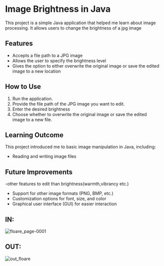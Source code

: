 # Image Brightness in Java

This project is a simple Java application that helped me learn about image processing. It allows users to change the brightness of a jpg image

## Features
- Accepts a file path to a JPG image
- Allows the user to specify the brightness level
- Gives the option to either overwrite the original image or save the edited image to a new location

## How to Use
1. Run the application.
2. Provide the file path of the JPG image you want to edit.
3. Enter the desired brightness
4. Choose whether to overwrite the original image or save the edited image to a new file.

## Learning Outcome
This project introduced me to basic image manipulation in Java, including:
- Reading and writing image files

## Future Improvements
-other features to edit than brightness(warmth,vibrancy etc.)
- Support for other image formats (PNG, BMP, etc.)
- Customization options for font, size, and color
- Graphical user interface (GUI) for easier interaction

## IN:
![floare_page-0001](https://github.com/user-attachments/assets/afe8ca50-7868-4969-825e-49e09a5e8ae1)

## OUT:
![out_floare](https://github.com/user-attachments/assets/b0bf19f7-3709-44df-958c-e646b4fd0b42)

